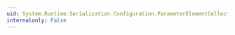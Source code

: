 ```yaml
---
uid: System.Runtime.Serialization.Configuration.ParameterElementCollection
internalonly: False
---
```

